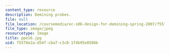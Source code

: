 ```yaml
---
content_type: resource
description: Demining probes.
file: null
file_location: /coursemedia/ec-s06-design-for-demining-spring-2007/f5578e2ad54fcba7c3c81f4b95e8586b_ppe16.jpg
file_type: image/jpeg
resourcetype: Image
title: ppe16.jpg
uid: f5578e2a-d54f-cba7-c3c8-1f4b95e8586b
---
```

